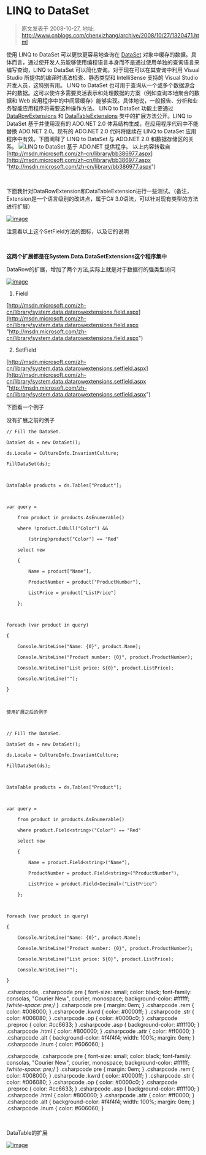 # LINQ to DataSet 
> 原文发表于 2008-10-27, 地址: http://www.cnblogs.com/chenxizhang/archive/2008/10/27/1320471.html 


使用 LINQ to DataSet 可以更快更容易地查询在 [DataSet](http://msdn.microsoft.com/zh-cn/library/system.data.dataset.aspx) 对象中缓存的数据。具体而言，通过使开发人员能够使用编程语言本身而不是通过使用单独的查询语言来编写查询，LINQ to DataSet 可以简化查询。对于现在可以在其查询中利用 Visual Studio 所提供的编译时语法检查、静态类型和 IntelliSense 支持的 Visual Studio 开发人员，这特别有用。 LINQ to DataSet 也可用于查询从一个或多个数据源合并的数据。这可以使许多需要灵活表示和处理数据的方案（例如查询本地聚合的数据和 Web 应用程序中的中间层缓存）能够实现。具体地说，一般报告、分析和业务智能应用程序将需要这种操作方法。 LINQ to DataSet 功能主要通过 [DataRowExtensions](http://msdn.microsoft.com/zh-cn/library/system.data.datarowextensions.aspx) 和 [DataTableExtensions](http://msdn.microsoft.com/zh-cn/library/system.data.datatableextensions.aspx) 类中的扩展方法公开。LINQ to DataSet 基于并使用现有的 ADO.NET 2.0 体系结构生成，在应用程序代码中不能替换 ADO.NET 2.0。现有的 ADO.NET 2.0 代码将继续在 LINQ to DataSet 应用程序中有效。下图阐释了 LINQ to DataSet 与 ADO.NET 2.0 和数据存储区的关系。 ![LINQ to DataSet 基于 ADO.NET 提供程序。](http://i.msdn.microsoft.com/Bb386977.DPUEADONETandLINQtoDS(zh-cn,VS.90).gif) 以上内容转载自 [http://msdn.microsoft.com/zh-cn/library/bb386977.aspx](http://msdn.microsoft.com/zh-cn/library/bb386977.aspx "http://msdn.microsoft.com/zh-cn/library/bb386977.aspx")

  

 下面我针对DataRowExtension和DataTableExtension进行一些测试。（备注，Extension是一个语言级别的改进点，属于C# 3.0语法，可以针对现有类型的方法进行扩展）

 [![image](http://www.cnblogs.com/images/cnblogs_com/chenxizhang/WindowsLiveWriter/LINQtoDataSet_D396/image_thumb.png)](http://www.cnblogs.com/images/cnblogs_com/chenxizhang/WindowsLiveWriter/LINQtoDataSet_D396/image_2.png) 

 注意看以上这个SetField方法的图标，以及它的说明

  

 **这两个扩展都是在System.Data.DataSetExtensions这个程序集中**

 DataRow的扩展，增加了两个方法,实际上就是对于数据行的强类型访问

 [![image](http://www.cnblogs.com/images/cnblogs_com/chenxizhang/WindowsLiveWriter/LINQtoDataSet_D396/image_thumb_2.png)](http://www.cnblogs.com/images/cnblogs_com/chenxizhang/WindowsLiveWriter/LINQtoDataSet_D396/image_6.png) 

 1. Field 

 [http://msdn.microsoft.com/zh-cn/library/system.data.datarowextensions.field.aspx](http://msdn.microsoft.com/zh-cn/library/system.data.datarowextensions.field.aspx "http://msdn.microsoft.com/zh-cn/library/system.data.datarowextensions.field.aspx")

 2. SetField

 [http://msdn.microsoft.com/zh-cn/library/system.data.datarowextensions.setfield.aspx](http://msdn.microsoft.com/zh-cn/library/system.data.datarowextensions.setfield.aspx "http://msdn.microsoft.com/zh-cn/library/system.data.datarowextensions.setfield.aspx")

 下面看一个例子

 没有扩展之前的例子

 
```
// Fill the DataSet.
```

```
DataSet ds = new DataSet();
```

```
ds.Locale = CultureInfo.InvariantCulture;
```

```
FillDataSet(ds); 
```

```
 
```

```
DataTable products = ds.Tables["Product"]; 
```

```
 
```

```
var query =
```

```
    from product in products.AsEnumerable()
```

```
    where !product.IsNull("Color") &&
```

```
        (string)product["Color"] == "Red"
```

```
    select new
```

```
    {
```

```
        Name = product["Name"],
```

```
        ProductNumber = product["ProductNumber"],
```

```
        ListPrice = product["ListPrice"]
```

```
    }; 
```

```
 
```

```
foreach (var product in query)
```

```
{
```

```
    Console.WriteLine("Name: {0}", product.Name);
```

```
    Console.WriteLine("Product number: {0}", product.ProductNumber);
```

```
    Console.WriteLine("List price: ${0}", product.ListPrice);
```

```
    Console.WriteLine("");
```

```
}
```

```
 
```

```
使用扩展之后的例子
```

```
 
```


```
// Fill the DataSet.
```

```
DataSet ds = new DataSet();
```

```
ds.Locale = CultureInfo.InvariantCulture;
```

```
FillDataSet(ds);
```

```
 
```

```
DataTable products = ds.Tables["Product"];
```

```
 
```

```
var query =
```

```
    from product in products.AsEnumerable()
```

```
    where product.Field<string>("Color") == "Red"
```

```
    select new
```

```
    {
```

```
        Name = product.Field<string>("Name"),
```

```
        ProductNumber = product.Field<string>("ProductNumber"),
```

```
        ListPrice = product.Field<Decimal>("ListPrice")
```

```
    };
```

```
 
```

```
foreach (var product in query)
```

```
{
```

```
    Console.WriteLine("Name: {0}", product.Name);
```

```
    Console.WriteLine("Product number: {0}", product.ProductNumber);
```

```
    Console.WriteLine("List price: ${0}", product.ListPrice);
```

```
    Console.WriteLine("");
```

```
}
```

.csharpcode, .csharpcode pre
{
 font-size: small;
 color: black;
 font-family: consolas, "Courier New", courier, monospace;
 background-color: #ffffff;
 /*white-space: pre;*/
}
.csharpcode pre { margin: 0em; }
.csharpcode .rem { color: #008000; }
.csharpcode .kwrd { color: #0000ff; }
.csharpcode .str { color: #006080; }
.csharpcode .op { color: #0000c0; }
.csharpcode .preproc { color: #cc6633; }
.csharpcode .asp { background-color: #ffff00; }
.csharpcode .html { color: #800000; }
.csharpcode .attr { color: #ff0000; }
.csharpcode .alt 
{
 background-color: #f4f4f4;
 width: 100%;
 margin: 0em;
}
.csharpcode .lnum { color: #606060; }

.csharpcode, .csharpcode pre
{
 font-size: small;
 color: black;
 font-family: consolas, "Courier New", courier, monospace;
 background-color: #ffffff;
 /*white-space: pre;*/
}
.csharpcode pre { margin: 0em; }
.csharpcode .rem { color: #008000; }
.csharpcode .kwrd { color: #0000ff; }
.csharpcode .str { color: #006080; }
.csharpcode .op { color: #0000c0; }
.csharpcode .preproc { color: #cc6633; }
.csharpcode .asp { background-color: #ffff00; }
.csharpcode .html { color: #800000; }
.csharpcode .attr { color: #ff0000; }
.csharpcode .alt 
{
 background-color: #f4f4f4;
 width: 100%;
 margin: 0em;
}
.csharpcode .lnum { color: #606060; }

 


DataTable的扩展


[![image](http://www.cnblogs.com/images/cnblogs_com/chenxizhang/WindowsLiveWriter/LINQtoDataSet_D396/image_thumb_1.png)](http://www.cnblogs.com/images/cnblogs_com/chenxizhang/WindowsLiveWriter/LINQtoDataSet_D396/image_4.png)









